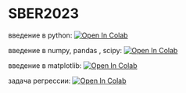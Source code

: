 # SBER2023

введение в python:
[![Open In Colab](https://colab.research.google.com/assets/colab-badge.svg)](https://colab.research.google.com/drive/1cYKk4g0RhYbNTTGyQEB-YjAMy7bAzqWf?usp=sharing)

введение в numpy, pandas , scipy:
[![Open In Colab](https://colab.research.google.com/assets/colab-badge.svg)](https://colab.research.google.com/drive/1CHucM2Qetv4OHvT5eF9ayWAxORwnZ7Ro?usp=sharing)

введение в matplotlib:
[![Open In Colab](https://colab.research.google.com/assets/colab-badge.svg)](https://colab.research.google.com/drive/19VJp39pHTgnviiWfq4iiF35ZmQfSiOFy?usp=sharing)

задача регрессии:
[![Open In Colab](https://colab.research.google.com/assets/colab-badge.svg)](https://colab.research.google.com/drive/1BJ7k7iz8ZCZCrSqNrI0mfKLYzsuVE6Pc?usp=sharing)
